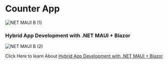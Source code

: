 # Counter App
![NET MAUI B (1)](https://github.com/CydexCode/CounterApp_DotNET_MAUI_Blazor./assets/112784979/716bb5bc-5731-4457-8a19-f160d71cf003)


### Hybrid App Development with .NET MAUI + Blazor

![NET MAUI B (2)](https://github.com/CydexCode/CounterApp_DotNET_MAUI_Blazor./assets/112784979/b169ef63-d308-4721-8c6a-6f220fab7b3c)

Click Here to learn About [Hybrid App Development with .NET MAUI + Blazor](https://medium.com/@cydexcode/hybrid-app-development-with-net-maui-blazor-9a1e14aef1b8)
